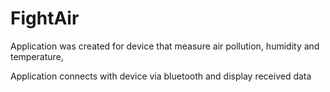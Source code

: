 # FightAir

Application was created for device that measure air pollution, humidity and temperature,

Application connects with device via bluetooth and display received data 
